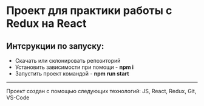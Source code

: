 # Проект для практики работы с Redux на React





## Интсрукции по запуску:
* Скачать или склонировать репозиторий
* Установить зависимости при помощи - **npm i**
* Запустить проект командой - **npm run start**

***
Проект создан с помощью следующих технологий: JS, React, Redux, Git, VS-Code
